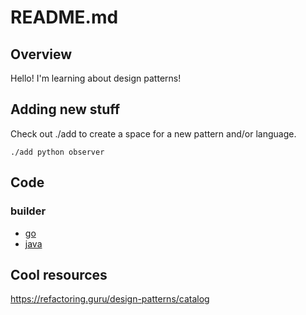 # README.md

## Overview 
Hello! I'm learning about design patterns!

## Adding new stuff
Check out ./add to create a space for a new pattern and/or language.
```shell
./add python observer
```

## Code

### builder
- [go](builder/go/main.go)
- [java](builder/java)

## Cool resources

https://refactoring.guru/design-patterns/catalog

